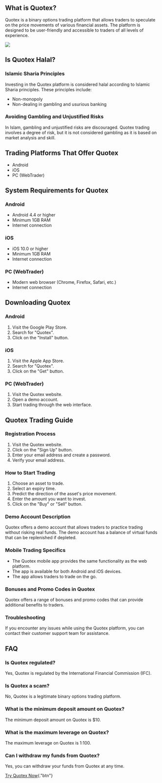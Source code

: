 ## What is Quotex?

Quotex is a binary options trading platform that allows traders to
speculate on the price movements of various financial assets. The
platform is designed to be user-friendly and accessible to traders of
all levels of experience.

[![](https://static.quotex.io/files/4_en/300_250.jpg)](https://traff.sbs/brokerqxlid)

## Is Quotex Halal?

### Islamic Sharia Principles

Investing in the Quotex platform is considered halal according to
Islamic Sharia principles. These principles include:

-   Non-monopoly
-   Non-dealing in gambling and usurious banking

### Avoiding Gambling and Unjustified Risks

In Islam, gambling and unjustified risks are discouraged. Quotex trading
involves a degree of risk, but it is not considered gambling as it is
based on market analysis and skill.

## Trading Platforms That Offer Quotex

-   Android
-   iOS
-   PC (WebTrader)

## System Requirements for Quotex

### Android

-   Android 4.4 or higher
-   Minimum 1GB RAM
-   Internet connection

### iOS

-   iOS 10.0 or higher
-   Minimum 1GB RAM
-   Internet connection

### PC (WebTrader)

-   Modern web browser (Chrome, Firefox, Safari, etc.)
-   Internet connection

## Downloading Quotex

### Android

1.  Visit the Google Play Store.
2.  Search for "Quotex".
3.  Click on the "Install" button.

### iOS

1.  Visit the Apple App Store.
2.  Search for "Quotex".
3.  Click on the "Get" button.

### PC (WebTrader)

1.  Visit the Quotex website.
2.  Open a demo account.
3.  Start trading through the web interface.

## Quotex Trading Guide

### Registration Process

1.  Visit the Quotex website.
2.  Click on the "Sign Up" button.
3.  Enter your email address and create a password.
4.  Verify your email address.

### How to Start Trading

1.  Choose an asset to trade.
2.  Select an expiry time.
3.  Predict the direction of the asset\'s price movement.
4.  Enter the amount you want to invest.
5.  Click on the "Buy" or "Sell" button.

### Demo Account Description

Quotex offers a demo account that allows traders to practice trading
without risking real funds. The demo account has a balance of virtual
funds that can be replenished if depleted.

### Mobile Trading Specifics

-   The Quotex mobile app provides the same functionality as the web
    platform.
-   The app is available for both Android and iOS devices.
-   The app allows traders to trade on the go.

### Bonuses and Promo Codes in Quotex

Quotex offers a range of bonuses and promo codes that can provide
additional benefits to traders.

### Troubleshooting

If you encounter any issues while using the Quotex platform, you can
contact their customer support team for assistance.

## FAQ

### Is Quotex regulated?

Yes, Quotex is regulated by the International Financial Commission
(IFC).

### Is Quotex a scam?

No, Quotex is a legitimate binary options trading platform.

### What is the minimum deposit amount on Quotex?

The minimum deposit amount on Quotex is \$10.

### What is the maximum leverage on Quotex?

The maximum leverage on Quotex is 1:100.

### Can I withdraw my funds from Quotex?

Yes, you can withdraw your funds from Quotex at any time.

[Try Quotex
Now](\%22https://broker-qx.pro/sign-up/?lid=1102511\%22){."btn"}

